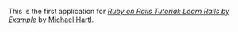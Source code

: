 This is the first application for
[*Ruby on Rails Tutorial: Learn Rails by Example*](http://railstutorial.org/)
by [Michael Hartl](http://michaelhartl.com/).


